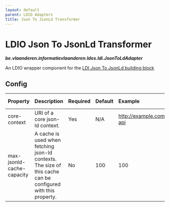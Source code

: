 ```yaml
---
layout: default
parent: LDIO Adapters
title: Json To JsonLd Transformer
---
```


# LDIO Json To JsonLd Transformer
***be.vlaanderen.informatievlaanderen.ldes.ldi.JsonToLdAdapter***

An LDIO wrapper component for the [LDI Json To JsonLd building block](../../_core/ldi-adapters/json-to-json-ld)

## Config

| Property                  | Description                                                                                                  | Required | Default | Example                   | Supported values    |
|:--------------------------|:-------------------------------------------------------------------------------------------------------------|:---------|:--------|:--------------------------|:--------------------|
| core-context              | URI of a core json-ld context.                                                                               | Yes      | N/A     | http://example.com/my-api | HTTP and HTTPS urls |
| max-jsonld-cache-capacity | A cache is used when fetching json-ld contexts. The size of this cache can be configured with this property. | No       | 100     | 100                       | Integer             |